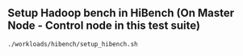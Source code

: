 ## Setup Hadoop bench in HiBench (On Master Node - Control node in this test suite)
```
./workloads/hibench/setup_hibench.sh
```




